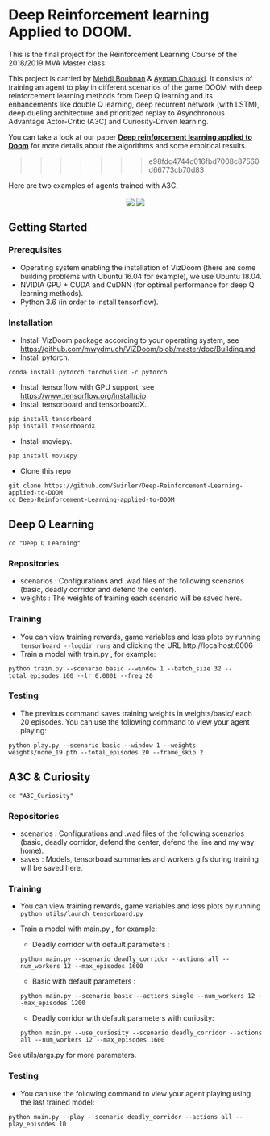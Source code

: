 # Deep Reinforcement learning Applied to DOOM.

This is the final project for the Reinforcement Learning Course of the 2018/2019 MVA Master class.

This project is carried by [Mehdi Boubnan](https://github.com/Swirler) & [Ayman Chaouki](https://github.com/Chaoukia). It consists of training an agent to play in different scenarios of the game DOOM with deep reinforcement learning methods from Deep Q learning and its enhancements like double Q learning, deep recurrent network (with LSTM), deep dueling architecture and prioritized replay to Asynchronous Advantage Actor-Critic (A3C) and Curiosity-Driven learning. 

You can take a look at our paper **[Deep reinforcement learning applied to Doom](https://github.com/Swirler/Deep-Reinforcement-Learning-applied-to-DOOM/blob/master/Deep%20reinforcement%20learning%20applied%20to%20Doom.pdf)** for more details about the algorithms and some empirical results.
>>>>>>> e98fdc4744c016fbd7008c87560d66773cb70d83

Here are two examples of agents trained with A3C.
<p align="center">
<img align="center" src="A3C_Curiosity/gifs/deadly_corridor.gif"/>
<img align="center" src="A3C_Curiosity/gifs/defend_the_center.gif"/>
</p>

## Getting Started

### Prerequisites

- Operating system enabling the installation of VizDoom (there are some building problems with Ubuntu 16.04 for example), we use Ubuntu 18.04.
- NVIDIA GPU + CUDA and CuDNN (for optimal performance for deep Q learning methods).
- Python 3.6 (in order to install tensorflow).

### Installation

- Install VizDoom package according to your operating system, see https://github.com/mwydmuch/ViZDoom/blob/master/doc/Building.md
- Install pytorch.
```
conda install pytorch torchvision -c pytorch
```
- Install tensorflow with GPU support, see https://www.tensorflow.org/install/pip
- Install tensorboard and tensorboardX.
```
pip install tensorboard
pip install tensorboardX
```
- Install moviepy.
```
pip install moviepy
```
- Clone this repo
```
git clone https://github.com/Swirler/Deep-Reinforcement-Learning-applied-to-DOOM
cd Deep-Reinforcement-Learning-applied-to-DOOM
```

## Deep Q Learning

```
cd "Deep Q Learning"
```

### Repositories

- scenarios : Configurations and .wad files of the following scenarios (basic, deadly corridor and defend the center).
- weights   : The weights of training each scenario will be saved here.

### Training

- You can view training rewards, game variables and loss plots by running ```tensorboard --logdir runs``` and clicking the URL http://localhost:6006
- Train a model with train.py , for example:

```
python train.py --scenario basic --window 1 --batch_size 32 --total_episodes 100 --lr 0.0001 --freq 20
```

### Testing

- The previous command saves training weights in weights/basic/ each 20 episodes. You can use the following command to view your agent playing:

```
python play.py --scenario basic --window 1 --weights weights/none_19.pth --total_episodes 20 --frame_skip 2
```

## A3C & Curiosity

```
cd "A3C_Curiosity"
```

### Repositories

- scenarios : Configurations and .wad files of the following scenarios (basic, deadly corridor, defend the center, defend the line and my way home).
- saves   : Models, tensorboad summaries and workers gifs during training will be saved here.

### Training

- You can view training rewards, game variables and loss plots by running ```python utils/launch_tensorboard.py```
- Train a model with main.py , for example:
    - Deadly corridor with default parameters : 
    ```
    python main.py --scenario deadly_corridor --actions all --num_workers 12 --max_episodes 1600
    ```
    - Basic with default parameters : 
    ```
    python main.py --scenario basic --actions single --num_workers 12 --max_episodes 1200
    ```
  
    - Deadly corridor with default parameters with curiosity: 
    ```
    python main.py --use_curiosity --scenario deadly_corridor --actions all --num_workers 12 --max_episodes 1600
    ```

See utils/args.py for more parameters.

### Testing

- You can use the following command to view your agent playing using the last trained model:

```
python main.py --play --scenario deadly_corridor --actions all --play_episodes 10
```


